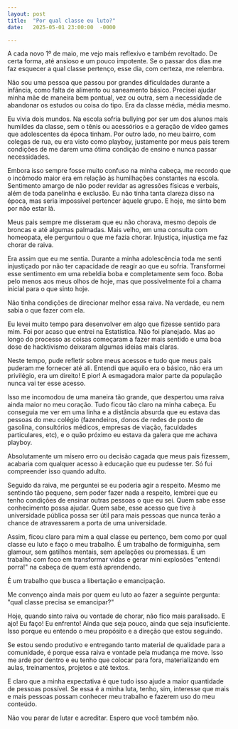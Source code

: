 ```yaml
---
layout: post
title:  "Por qual classe eu luto?"
date:   2025-05-01 23:00:00  -0000

---
```


A cada novo 1⁠º de maio, me vejo mais reflexivo e também revoltado. De certa forma, até ansioso e um pouco impotente. Se o passar dos dias me faz esquecer a qual classe pertenço, esse dia, com certeza, me relembra.

Não sou uma pessoa que passou por grandes dificuldades durante a infância, como falta de alimento ou saneamento básico. Precisei ajudar minha mãe de maneira bem pontual, vez ou outra, sem a necessidade de abandonar os estudos ou coisa do tipo. Era da classe média, média mesmo.

Eu vivia dois mundos. Na escola sofria bullying por ser um dos alunos mais humildes da classe, sem o tênis ou acessórios e a geração de vídeo games que adolescentes da época tinham. Por outro lado, no meu bairro, com colegas de rua, eu era visto como playboy, justamente por meus pais terem condições de me darem uma ótima condição de ensino e nunca passar necessidades.

Embora isso sempre fosse muito confuso na minha cabeça, me recordo que o incômodo maior era em relação às humilhações constantes na escola. Sentimento amargo de não poder revidar as agressões físicas e verbais, além de toda panelinha e exclusão. Eu não tinha tanta clareza disso na época, mas seria impossível pertencer àquele grupo. E hoje, me sinto bem por não estar lá.

Meus pais sempre me disseram que eu não chorava, mesmo depois de broncas e até algumas palmadas. Mais velho, em uma consulta com homeopata, ele perguntou o que me fazia chorar. Injustiça, injustiça me faz chorar de raiva.

Era assim que eu me sentia. Durante a minha adolescência toda me senti injustiçado por não ter capacidade de reagir ao que eu sofria. Transformei esse sentimento em uma rebeldia boba e completamente sem foco. Boba pelo menos aos meus olhos de hoje, mas que possivelmente foi a chama inicial para o que sinto hoje. 

Não tinha condições de direcionar melhor essa raiva. Na verdade, eu nem sabia o que fazer com ela.

Eu levei muito tempo para desenvolver em algo que fizesse sentido para mim. Foi por acaso que entrei na Estatística. Não foi planejado. Mas ao longo do processo as coisas começaram a fazer mais sentido e uma boa dose de hacktivismo deixaram algumas ideias mais claras.

Neste tempo, pude refletir sobre meus acessos e tudo que meus pais puderam me fornecer até ali. Entendi que aquilo era o básico, não era um privilégio, era um direito! E pior! A esmagadora maior parte da população nunca vai ter esse acesso.

Isso me incomodou de uma maneira tão grande, que despertou uma raiva ainda maior no meu coração. Tudo ficou tão claro na minha cabeça. Eu conseguia me ver em uma linha e a distância absurda que eu estava das pessoas do meu colégio (fazendeiros, donos de redes de posto de gasolina, consultórios médicos, empresas de viação, faculdades particulares, etc), e o quão próximo eu estava da galera que me achava playboy.

Absolutamente um mísero erro ou decisão cagada que meus pais fizessem, acabaria com qualquer acesso à educação que eu pudesse ter. Só fui compreender isso quando adulto.

Seguido da raiva, me perguntei se eu poderia agir a respeito. Mesmo me sentindo tão pequeno, sem poder fazer nada a respeito, lembrei que eu tenho condições de ensinar outras pessoas o que eu sei. Quem sabe esse conhecimento possa ajudar. Quem sabe, esse acesso que tive à universidade pública possa ser útil para mais pessoas que nunca terão a chance de atravessarem a porta de uma universidade.

Assim, ficou claro para mim a qual classe eu pertenço, bem como por qual classe eu luto e faço o meu trabalho. É um trabalho de formiguinha, sem glamour, sem gatilhos mentais, sem apelações ou promessas. É um trabalho com foco em transformar vidas e gerar mini explosões "entendi porra!" na cabeça de quem está aprendendo.

É um trabalho que busca a libertação e emancipação.

Me convenço ainda mais por quem eu luto ao fazer a seguinte pergunta: "qual classe precisa se emancipar?"

Hoje, quando sinto raiva ou vontade de chorar, não fico mais paralisado. E ajo! Eu faço! Eu enfrento! Ainda que seja pouco, ainda que seja insuficiente. Isso porque eu entendo o meu propósito e a direção que estou seguindo.

Se estou sendo produtivo e entregando tanto material de qualidade para a comunidade, é porque essa raiva e vontade pela mudança me move. Isso me arde por dentro e eu tenho que colocar para fora, materializando em aulas, treinamentos, projetos e até textos.

E claro que a minha expectativa é que tudo isso ajude a maior quantidade de pessoas possível. Se essa é a minha luta, tenho, sim, interesse que mais e mais pessoas possam conhecer meu trabalho e fazerem uso do meu conteúdo.

Não vou parar de lutar e acreditar. Espero que você também não.

